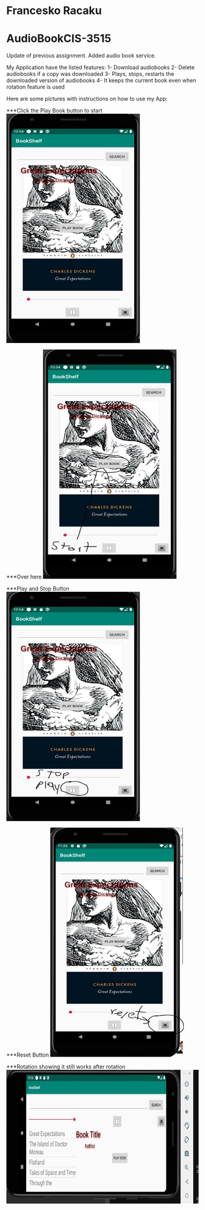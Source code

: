 # Francesko Racaku
# AudioBookCIS-3515 
Update of previous assignment. Added audio book service.

My Application have the listed features:
1- Download audiobooks
2- Delete audiobooks if a copy was downloaded
3- Plays, stops, restarts the downloaded version of audiobooks
4- It keeps the current book even when rotation feature is used

Here are some pictures with instructions on how to use my App:

***Click the Play Book button to start 
<img src="1.JPG" height="600" width="350">

***Over here
<img src="0.JPG" height="600" width="350">

***Play and Stop Button
<img src="2.JPG" height="600" width="350">

***Reset Button
<img src="5.JPG" height="600" width="350">

***Rotation showing it still works after rotation
<img src="3.JPG" height="350" width="600">
